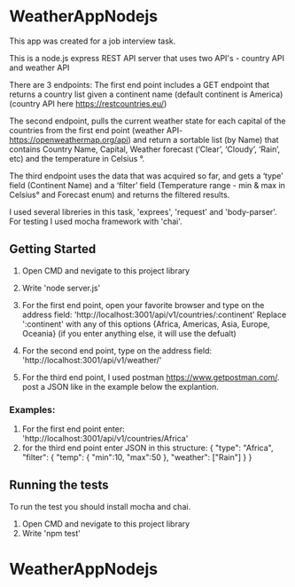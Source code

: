 # WeatherAppNodejs

This app was created for a job interview task.

This is a node.js express REST API server that uses two API's - country API and weather API


There are  3 endpoints:
The first end point  includes a GET endpoint that returns a country list given a continent name (default continent is America)
(country API here https://restcountries.eu/)

The second endpoint, pulls the current weather state for each capital of the countries from the first end point (weather API- https://openweathermap.org/api) and return a sortable list (by Name) that contains Country Name, Capital, Weather  forecast (‘Clear’, ‘Cloudy’, ‘Rain’, etc) and the temperature in Celsius °.

The third endpoint uses the data that was acquired so far, and  gets a ‘type’ field (Continent Name) and a ‘filter’ field (Temperature range - min & max in Celsius° and Forecast enum) and returns the filtered results.

I used several libreries in this task, 'exprees', 'request' and 'body-parser'.
For testing I used mocha framework with 'chai'.

## Getting Started

1. Open CMD and nevigate to this project library

2. Write 'node server.js'

3. For the first end point, open your favorite browser and type on the address field:
'http://localhost:3001/api/v1/countries/:continent'
Replace ':continent' with any of this options {Africa, Americas, Asia, Europe, Oceania}
(if you enter anything else, it will use the defualt)

4. For the second end point, type on the address field: 'http://localhost:3001/api/v1/weather/'

5. For the third end point, I used postman https://www.getpostman.com/.
post a JSON like in the example below the explantion.

### Examples:
1. For the first end point enter: 'http://localhost:3001/api/v1/countries/Africa'
2. for the third end point enter JSON in this structure:
{
    "type": "Africa",
    "filter":
        {
            "temp":
            {
                "min":10,
                "max":50
            },
            "weather":
                ["Rain"]
        }
}

## Running the tests

To run the test you should install mocha and chai.
1. Open CMD and nevigate to this project library
2. Write 'npm test'



# WeatherAppNodejs
